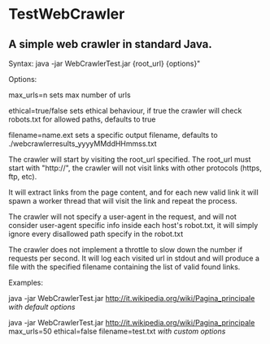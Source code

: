 TestWebCrawler
==============

A simple web crawler in standard Java.
--------------------------------------

Syntax: java -jar WebCrawlerTest.jar {root_url} {options}"

Options:

max_urls=n         sets max number of urls

ethical=true/false   sets ethical behaviour, if true the crawler will check robots.txt for allowed paths, defaults to true

filename=name.ext  sets a specific output filename, defaults to ./webcrawlerresults_yyyyMMddHHmmss.txt

The crawler will start by visiting the root_url specified.
The root_url must start with "http://", the crawler will not visit links with other protocols (https, ftp, etc).

It will extract links from the page content, and for each new valid link it will spawn a worker thread that will visit the link and repeat the process.

The crawler will not specify a user-agent in the request, and will not consider user-agent specific info inside each host's robot.txt, it will simply ignore every disallowed path specify in the robot.txt

The crawler does not implement a throttle to slow down the number if requests per second.
It will log each visited url in stdout and will produce a file with the specified filename containing the list of valid found links.

Examples:

java -jar WebCrawlerTest.jar http://it.wikipedia.org/wiki/Pagina_principale  *with default options*

java -jar WebCrawlerTest.jar http://it.wikipedia.org/wiki/Pagina_principale  max_urls=50 ethical=false filename=test.txt *with custom options*
